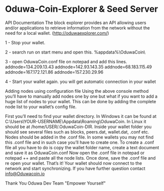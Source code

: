 # Oduwa-Coin-Explorer  & Seed Server
API Documentation The block explorer provides an API allowing users and/or applications to retrieve information from the network without the need for a local wallet.
(http://oduwaexplorer.com/)<br>




1 - Stop your wallet.

2 - search run on start menu and open this. %appdata%\OduwaCoin\

3 - open OduwaCoin.conf file on notepad and add this lines.
addnode=134.209.13.43
addnode=142.93.143.35
addnode=68.183.115.49
addnode=167.172.121.86
addnode=157.230.29.96

4 - Start your wallet again. you will get automatic connection in your wallet




Adding nodes using configuration file
Using the above console method you’ll have to manually add nodes one by one but what if you want to add a huge list of nodes to your wallet. This can be done by adding the complete node list to your wallet’s config file.

First you’ll need to find your wallet directory. In Windows it can be found at C:\Users\YOUR-USERNAME\Appdata\Roaming\OduwaCoin.
In Linux it should be at /home/USER/.OduwaCoin-DIR.
Inside your wallet folder you should see several files such as blocks, peers.dat, wallet.dat, .conf etc. Nodes should be added in the .conf file.
In some wallets you may not find this .conf file and in such case you’ll have to create one. To create a .conf file all you have to do is copy the wallet folder name, create a text document and save it as OduwaCoin.conf
Now open the .conf file in notepad or notepad ++ and paste all the node lists.
Once done, save the .conf file and re open your wallet.
That’s it! Your wallet should now connect to the network and start synchronizing. If you have further question contact 
info@Oduwacoin.io

Thank You
Oduwa Dev Team 
"Empower Yourself"
